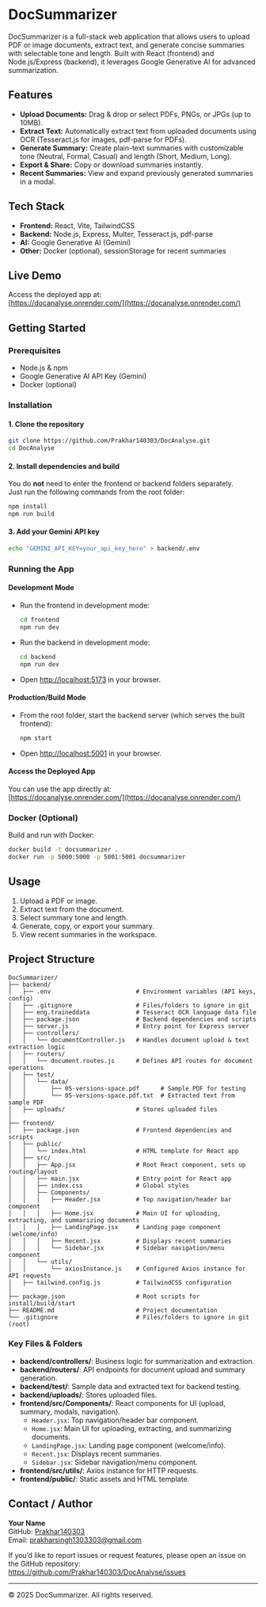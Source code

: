 # DocSummarizer

DocSummarizer is a full-stack web application that allows users to upload PDF or image documents, extract text, and generate concise summaries with selectable tone and length. Built with React (frontend) and Node.js/Express (backend), it leverages Google Generative AI for advanced summarization.

## Features

- **Upload Documents:** Drag & drop or select PDFs, PNGs, or JPGs (up to 10MB).
- **Extract Text:** Automatically extract text from uploaded documents using OCR (Tesseract.js for images, pdf-parse for PDFs).
- **Generate Summary:** Create plain-text summaries with customizable tone (Neutral, Formal, Casual) and length (Short, Medium, Long).
- **Export & Share:** Copy or download summaries instantly.
- **Recent Summaries:** View and expand previously generated summaries in a modal.

## Tech Stack

- **Frontend:** React, Vite, TailwindCSS
- **Backend:** Node.js, Express, Multer, Tesseract.js, pdf-parse
- **AI:** Google Generative AI (Gemini)
- **Other:** Docker (optional), sessionStorage for recent summaries

## Live Demo

Access the deployed app at:  
[https://docanalyse.onrender.com/](https://docanalyse.onrender.com/)

## Getting Started

### Prerequisites

- Node.js & npm
- Google Generative AI API Key (Gemini)
- Docker (optional)

### Installation

#### 1. Clone the repository

```sh
git clone https://github.com/Prakhar140303/DocAnalyse.git
cd DocAnalyse
```

#### 2. Install dependencies and build

You do **not** need to enter the frontend or backend folders separately.  
Just run the following commands from the root folder:

```sh
npm install
npm run build
```

#### 3. Add your Gemini API key

```sh
echo "GEMINI_API_KEY=your_api_key_here" > backend/.env
```

### Running the App

#### Development Mode

- Run the frontend in development mode:
  ```sh
  cd frontend
  npm run dev
  ```
- Run the backend in development mode:
  ```sh
  cd backend
  npm run dev
  ```
- Open [http://localhost:5173](http://localhost:5173) in your browser.

#### Production/Build Mode

- From the root folder, start the backend server (which serves the built frontend):
  ```sh
  npm start
  ```
- Open [http://localhost:5001](http://localhost:5001) in your browser.

#### Access the Deployed App

You can use the app directly at:  
[https://docanalyse.onrender.com/](https://docanalyse.onrender.com/)

### Docker (Optional)

Build and run with Docker:

```sh
docker build -t docsummarizer .
docker run -p 5000:5000 -p 5001:5001 docsummarizer
```

## Usage

1. Upload a PDF or image.
2. Extract text from the document.
3. Select summary tone and length.
4. Generate, copy, or export your summary.
5. View recent summaries in the workspace.

## Project Structure

```
DocSummarizer/
├── backend/
│   ├── .env                        # Environment variables (API keys, config)
│   ├── .gitignore                  # Files/folders to ignore in git
│   ├── eng.traineddata             # Tesseract OCR language data file
│   ├── package.json                # Backend dependencies and scripts
│   ├── server.js                   # Entry point for Express server
│   ├── controllers/
│   │   └── documentController.js   # Handles document upload & text extraction logic
│   ├── routers/
│   │   └── document.routes.js      # Defines API routes for document operations
│   ├── test/
│   │   └── data/
│   │       ├── 05-versions-space.pdf      # Sample PDF for testing
│   │       └── 05-versions-space.pdf.txt  # Extracted text from sample PDF
│   ├── uploads/                    # Stores uploaded files
│
├── frontend/
│   ├── package.json                # Frontend dependencies and scripts
│   ├── public/
│   │   └── index.html              # HTML template for React app
│   ├── src/
│   │   ├── App.jsx                 # Root React component, sets up routing/layout
│   │   ├── main.jsx                # Entry point for React app
│   │   ├── index.css               # Global styles
│   │   ├── Components/
│   │   │   ├── Header.jsx          # Top navigation/header bar component
│   │   │   ├── Home.jsx            # Main UI for uploading, extracting, and summarizing documents
│   │   │   ├── LandingPage.jsx     # Landing page component (welcome/info)
│   │   │   ├── Recent.jsx          # Displays recent summaries
│   │   │   └── Sidebar.jsx         # Sidebar navigation/menu component
│   │   └── utils/
│   │       └── axiosInstance.js    # Configured Axios instance for API requests
│   ├── tailwind.config.js          # TailwindCSS configuration
│
├── package.json                    # Root scripts for install/build/start
├── README.md                       # Project documentation
└── .gitignore                      # Files/folders to ignore in git (root)
```

### Key Files & Folders

- **backend/controllers/**: Business logic for summarization and extraction.
- **backend/routers/**: API endpoints for document upload and summary generation.
- **backend/test/**: Sample data and extracted text for backend testing.
- **backend/uploads/**: Stores uploaded files.
- **frontend/src/Components/**: React components for UI (upload, summary, modals, navigation).
  - `Header.jsx`: Top navigation/header bar component.
  - `Home.jsx`: Main UI for uploading, extracting, and summarizing documents.
  - `LandingPage.jsx`: Landing page component (welcome/info).
  - `Recent.jsx`: Displays recent summaries.
  - `Sidebar.jsx`: Sidebar navigation/menu component.
- **frontend/src/utils/**: Axios instance for HTTP requests.
- **frontend/public/**: Static assets and HTML template.



## Contact / Author

**Your Name**  
GitHub: [Prakhar140303](https://github.com/Prakhar140303)  
Email: prakharsingh1303303@gmail.com  

If you’d like to report issues or request features, please open an issue on the GitHub repository:  
https://github.com/Prakhar140303/DocAnalyse/issues


---

© 2025 DocSummarizer. All rights reserved.
